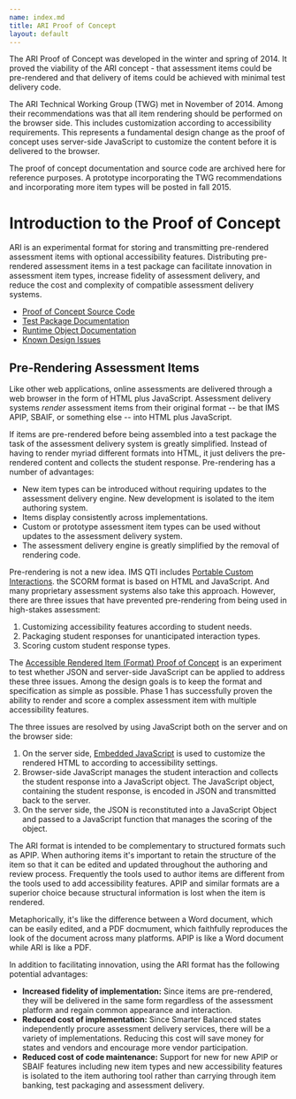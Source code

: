 ```yaml
---
name: index.md
title: ARI Proof of Concept
layout: default
---
```


The ARI Proof of Concept was developed in the winter and spring of 2014. It proved the viability of the ARI concept - that assessment items could be pre-rendered and that delivery of items could be achieved with minimal test delivery code.

The ARI Technical Working Group (TWG) met in November of 2014. Among their recommendations was that all item rendering should be performed on the browser side. This includes customization according to accessibility requirements. This represents a fundamental design change as the proof of concept uses server-side JavaScript to customize the content before it is delivered to the browser.

The proof of concept documentation and source code are archived here for reference purposes. A prototype incorporating the TWG recommendations and incorporating more item types will be posted in fall 2015.

# Introduction to the Proof of Concept

ARI is an experimental format for storing and transmitting pre-rendered assessment items with optional accessibility features. Distributing pre-rendered assessment items in a test package can facilitate innovation in assessment item types, increase fidelity of assessment delivery, and reduce the cost and complexity of compatible assessment delivery systems.

* [Proof of Concept Source Code](http://www.github.com/SmarterApp/ARI_POC)
* [Test Package Documentation](TestPackage.html)
* [Runtime Object Documentation](RuntimeObjects.html)
* [Known Design Issues](DesignIssues.html)

## Pre-Rendering Assessment Items

Like other web applications, online assessments are delivered through a web browser in the form of HTML plus JavaScript. Assessment delivery systems *render* assessment items from their original format -- be that IMS APIP, SBAIF, or something else -- into HTML plus JavaScript.

If items are pre-rendered before being assembled into a test package the task of the assessment delivery system is greatly simplified. Instead of having to render myriad different formats into HTML, it just delivers the pre-rendered content and collects the student response. Pre-rendering has a number of advantages:

* New item types can be introduced without requiring updates to the assessment delivery engine. New development is isolated to the item authoring system.
* Items display consistently across implementations.
* Custom or prototype assessment item types can be used without updates to the assessment delivery system.
* The assessment delivery engine is greatly simplified by the removal of rendering code.

Pre-rendering is not a new idea. IMS QTI includes [Portable Custom Interactions](http://www.imsglobal.org/assessment/interactions.html). the SCORM format is based on HTML and JavaScript. And many proprietary assessment systems also take this approach. However, there are three issues that have prevented pre-rendering from being used in high-stakes assessment:

1. Customizing accessibility features according to student needs.
2. Packaging student responses for unanticipated interaction types.
3. Scoring custom student response types.

The [Accessible Rendered Item (Format) Proof of Concept](http://github.com/SmarterApp/ARI_POC) is an experiment to test whether JSON and server-side JavaScript can be applied to address these three issues. Among the design goals is to keep the format and specification as simple as possible. Phase 1 has successfully proven the ability to render and score a complex assessment item with multiple accessibility features.

The three issues are resolved by using JavaScript both on the server and on the browser side:

1. On the server side, [Embedded JavaScript](EmbeddedJavaScript.html) is used to customize the rendered HTML to according to accessibility settings.
2. Browser-side JavaScript manages the student interaction and collects the student response into a JavaScript object. The JavaScript object, containing the student response, is encoded in JSON and transmitted back to the server.
3. On the server side, the JSON is reconstituted into a JavaScript Object and passed to a JavaScript function that manages the scoring of the object.

The ARI format is intended to be complementary to structured formats such as APIP. When authoring items it's important to retain the structure of the item so that it can be edited and updated throughout the authoring and review process. Frequently the tools used to author items are different from the tools used to add accessibility features. APIP and similar formats are a superior choice because structural information is lost when the item is rendered.

Metaphorically, it's like the difference between a Word document, which can be easily edited, and a PDF docmument, which faithfully reproduces the look of the document across many platforms. APIP is like a Word document while ARI is like a PDF.

In addition to facilitating innovation, using the ARI format has the following potential advantages:

* **Increased fidelity of implementation:** Since items are pre-rendered, they will be delivered in the same form regardless of the assessment platform and regain common appearance and interaction.  
* **Reduced cost of implementation:** Since Smarter Balanced states independently procure assessment delivery services, there will be a variety of implementations. Reducing this cost will save money for states and vendors and encourage more vendor participation.
* **Reduced cost of code maintenance:** Support for new for new APIP or SBAIF features including new item types and new accessibility features is isolated to the item authoring tool rather than carrying through item banking, test packaging and assessment delivery.
